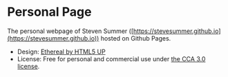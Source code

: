 # Personal Page

The personal webpage of Steven Summer ([https://stevesummer.github.io](https://stevesummer.github.io)) hosted on Github Pages.

- Design: [Ethereal by HTML5 UP](https://html5up.net)
- License: Free for personal and commercial use under [the CCA 3.0 license](https://html5up.net/license).
